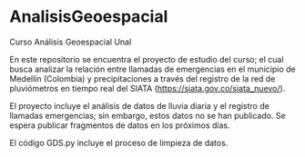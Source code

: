 # AnalisisGeoespacial
Curso Análisis Geoespacial Unal

En este repositorio se encuentra el proyecto de estudio del curso; el cual busca analizar la relación entre llamadas de emergencias en el municipio de Medellín (Colombia) y precipitaciones a través del registro de la red de pluviómetros en tiempo real del SIATA (https://siata.gov.co/siata_nuevo/).

El proyecto incluye el análisis de datos de lluvia diaria y el registro de llamadas emergencias; sin embargo, estos datos no se han publicado. Se espera publicar fragmentos de datos en los próximos días.

El código GDS.py incluye el proceso de limpieza de datos.
